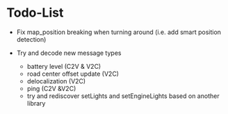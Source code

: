 # Todo-List

+ Fix map_position breaking when turning around
    (i.e. add smart position detection)

+ Try and decode new message types
    + battery level (C2V & V2C)
    + road center offset update (V2C)
    + delocalization (V2C)
    + ping (C2V &V2C)
    + try and rediscover setLights and setEngineLights based on another library
